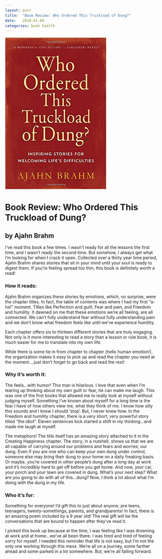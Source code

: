```yaml
---
layout: post
title:  "Book Review: Who Ordered This Truckload of Dung?"
date:   2018-01-09
categories: book health
---
```

![Who Ordered This Truckload of Dung? by Ajahn Brahm](assets/img/whoorderedthistruckloadofdung.jpg)
# Book Review: Who Ordered This Truckload of Dung?
##  by Ajahn Brahm
I’ve read this book a few times. I wasn’t ready for all the lessons the first time, and I wasn’t ready the second time. But somehow, I always get what I’m looking for when I crack it open. Collected over a thirty year time period, Ajahn Brahm shares stories that sit in your mind until your soul is ready to digest them. If you’re feeling spread too thin, this book is definitely worth a read! 
### How it reads: 
Ajahn Brahm organizes these stories by emotions, which, no surprise, were the chapter titles. In fact, the table of contents was where I had my first “a-ha!” moment. Titles like Perfection and guilt, Fear and pain, and Freedom and humility. It dawned on me that these emotions we’re all feeling, are all connected. We can’t fully understand fear without fully understanding pain and we don’t know what freedom feels like until we’ve experience humility.

Each chapter offers six to thirteen different stories that are truly engaging. Not only is it more interesting to read a story than a lesson or rule book, it is much easier for me to translate into my own life. 

While there is some tie in from chapter to chapter (hello human emotion!), the organization makes it easy to pick up and read the chapter you need at the moment….just don’t forget to go back and read the rest!
### Why it’s worth it: 
The feels...with humor! This man is hilarious. I love that even when I’m tearing up thinking about my own guilt or fear, he can make me laugh. This was one of the first books that allowed me to really look at myself without judging myself. Something I’ve known about myself for a long time is the fear I have of how others view me, what they think of me. I know how silly this sounds and I know I should ‘stop’. But, I never knew how. In the Freedom and humility chapter, there is a very short, very powerful story titled “the idiot”. Eleven sentences kick started a shift in my thinking...and made me laugh at myself.

The metaphors! The title itself has an amazing story attached to it in the Creating Happiness chapter. The story, in a nutshell, shows us that we are all capable of carrying around our problems and fears and worries; our dung. Even if you are one who can keep your own dung under control, someone else may bring their dung to your home on a daily freaking basis.  Or maybe, you’re covered in other people’s dung after a long day at work and it’s incredibly hard to get off before you get home. And now, your car, your porch and your lawn are covered in dung. What’s your next step? What are you going to do with all of this...dung? Now, I think a lot about what I’m doing with the dung in my life.
### Who it’s for: 
Something for everyone! I’d gift this to just about anyone; pre teens, teenagers, twenty-somethings, parents, and grandparents! In fact, there is an amazing poem included by a 9 year old! The real gift will be the conversations that are bound to happen after they’ve read it.

I picked this book up because at the time, I was feeling like I was drowning at work and at home...we’ve all been there. I was tired and tired of feeling sorry for myself. I needed this reminder that life is not easy, but I’m not the only one working through this mess. We’re all on a journey, some farther ahead and some parked in a lot somewhere. But, we’re all failing forward. 

